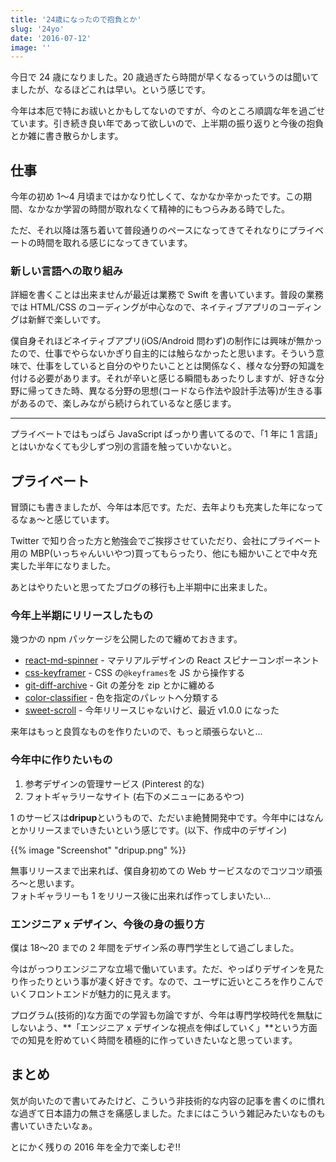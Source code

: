 ```yaml
---
title: '24歳になったので抱負とか'
slug: '24yo'
date: '2016-07-12'
image: ''
---
```


今日で 24 歳になりました。20 歳過ぎたら時間が早くなるっていうのは聞いてましたが、なるほどこれは早い。という感じです。

今年は本厄で特にお祓いとかもしてないのですが、今のところ順調な年を過ごせています。引き続き良い年であって欲しいので、上半期の振り返りと今後の抱負とか雑に書き散らかします。

## 仕事

今年の初め 1〜4 月頃まではかなり忙しくて、なかなか辛かったです。この期間、なかなか学習の時間が取れなくて精神的にもつらみある時でした。

ただ、それ以降は落ち着いて普段通りのペースになってきてそれなりにプライベートの時間を取れる感じになってきています。

### 新しい言語への取り組み

詳細を書くことは出来ませんが最近は業務で Swift を書いています。普段の業務では HTML/CSS のコーディングが中心なので、ネイティブアプリのコーディングは新鮮で楽しいです。

僕自身それほどネイティブアプリ(iOS/Android 問わず)の制作には興味が無かったので、仕事でやらないかぎり自主的には触らなかったと思います。そういう意味で、仕事をしていると自分のやりたいこととは関係なく、様々な分野の知識を付ける必要があります。それが辛いと感じる瞬間もあったりしますが、好きな分野に帰ってきた時、異なる分野の思想(コードなら作法や設計手法等)が生きる事があるので、楽しみながら続けられているなと感じます。

---

プライベートではもっぱら JavaScript ばっかり書いてるので、「1 年に 1 言語」とはいかなくても少しずつ別の言語を触っていかないと。

## プライベート

冒頭にも書きましたが、今年は本厄です。ただ、去年よりも充実した年になってるなぁ〜と感じています。

Twitter で知り合った方と勉強会でご挨拶させていただり、会社にプライベート用の MBP(いっちゃんいいやつ)買ってもらったり、他にも細かいことで中々充実した半年になりました。

あとはやりたいと思ってたブログの移行も上半期中に出来ました。

### 今年上半期にリリースしたもの

幾つかの npm パッケージを公開したので纏めておきます。

- [react-md-spinner](https://github.com/wadackel/react-md-spinner) - マテリアルデザインの React スピナーコンポーネント
- [css-keyframer](https://github.com/wadackel/css-keyframer) - CSS の`@keyframes`を JS から操作する
- [git-diff-archive](https://github.com/wadackel/git-diff-archive) - Git の差分を zip とかに纏める
- [color-classifier](https://github.com/wadackel/color-classifier) - 色を指定のパレットへ分類する
- [sweet-scroll](https://github.com/wadackel/sweet-scroll) - 今年リリースじゃないけど、最近 v1.0.0 になった

来年はもっと良質なものを作りたいので、もっと頑張らないと...

### 今年中に作りたいもの

1. 参考デザインの管理サービス (Pinterest 的な)
2. フォトギャラリーなサイト (右下のメニューにあるやつ)

1 のサービスは**dripup**というもので、ただいま絶賛開発中です。今年中にはなんとかリリースまでいきたいという感じです。(以下、作成中のデザイン)

{{% image "Screenshot" "dripup.png" %}}

無事リリースまで出来れば、僕自身初めての Web サービスなのでコツコツ頑張ろ〜と思います。  
フォトギャラリーも 1 をリリース後に出来れば作ってしまいたい...

### エンジニア x デザイン、今後の身の振り方

僕は 18〜20 までの 2 年間をデザイン系の専門学生として過ごしました。

今はがっつりエンジニアな立場で働いています。ただ、やっぱりデザインを見たり作ったりという事が凄く好きです。なので、ユーザに近いところを作りこんでいくフロントエンドが魅力的に見えます。

プログラム(技術的)な方面での学習も勿論ですが、今年は専門学校時代を無駄にしないよう、**「エンジニア x デザインな視点を伸ばしていく」**という方面での知見を貯めていく時間を積極的に作っていきたいなと思っています。

## まとめ

気が向いたので書いてみたけど、こういう非技術的な内容の記事を書くのに慣れな過ぎて日本語力の無さを痛感しました。たまにはこういう雑記みたいなものも書いていきたいなぁ。

とにかく残りの 2016 年を全力で楽しむぞ!!
